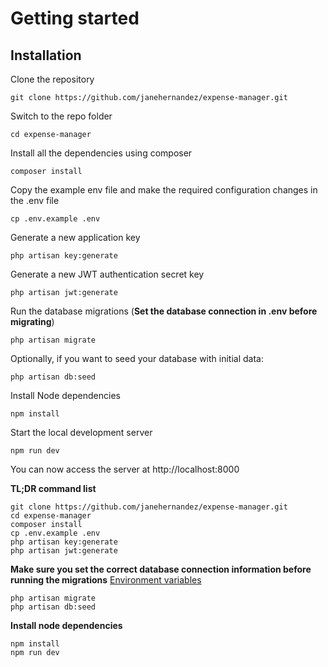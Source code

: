 # Getting started

## Installation

Clone the repository

    git clone https://github.com/janehernandez/expense-manager.git

Switch to the repo folder

    cd expense-manager

Install all the dependencies using composer

    composer install

Copy the example env file and make the required configuration changes in the .env file

    cp .env.example .env

Generate a new application key

    php artisan key:generate

Generate a new JWT authentication secret key

    php artisan jwt:generate

Run the database migrations (**Set the database connection in .env before migrating**)

    php artisan migrate

Optionally, if you want to seed your database with initial data:

    php artisan db:seed

Install Node dependencies

    npm install

Start the local development server

    npm run dev

You can now access the server at http://localhost:8000

**TL;DR command list**

    git clone https://github.com/janehernandez/expense-manager.git
    cd expense-manager
    composer install
    cp .env.example .env
    php artisan key:generate
    php artisan jwt:generate

**Make sure you set the correct database connection information before running the migrations** [Environment variables](#environment-variables)

    php artisan migrate
    php artisan db:seed

**Install node dependencies**

    npm install
    npm run dev
